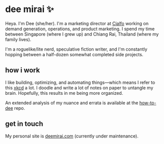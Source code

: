 # dee mirai ✨
Heya. I'm Dee (she/her). I'm a marketing director at [Cialfo](http://cialfo.co/) working on demand generation, operations, and product marketing. I spend my time between Singapore (where I grew up) and Chiang Rai, Thailand (where my family lives).

I'm a roguelike/lite nerd, speculative fiction writer, and I'm constantly hopping between a half-dozen somewhat completed side projects. 

## how i work
I like building, optimizing, and automating things—which means I refer to this [xkcd](https://xkcd.com/1205/) a lot. I doodle and write a lot of notes on paper to untangle my brain. Hopefully, this results in me being more organized. 

An extended analysis of my nuance and errata is available at the [how-to-dee](https://github.com/lyrium/how-to-dee) repo.

## get in touch
My personal site is [deemirai.com](deemirai.com) (currently under maintenance).

